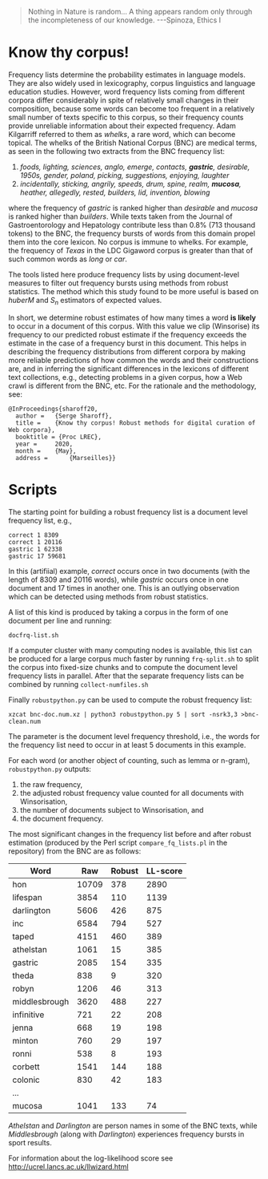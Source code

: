 > Nothing in Nature is random… A thing appears random only through the incompleteness of our knowledge. ---Spinoza, Ethics I

Know thy corpus!
================

Frequency lists determine the probability estimates in language models.  They are also widely used in lexicography, corpus linguistics and language education studies. However, word frequency lists coming from different corpora differ considerably in spite of relatively small changes in their composition, because some words can become too frequent in a relatively small number of texts specific to this corpus, so their frequency counts provide unreliable information about their expected frequency. Adam Kilgarriff referred to them as *whelks*, a rare word, which can become topical. The whelks of the British National Corpus (BNC) are medical terms, as seen in the following two extracts from the BNC frequency list:

1.  *foods, lighting, sciences, anglo, emerge, contacts, **gastric**, desirable, 1950s, gender, poland, picking, suggestions, enjoying, laughter* 
2.  *incidentally, sticking, angrily, speeds, drum, spine, realm, **mucosa**, heather, allegedly, rested, builders, lid, invention, blowing*

where the frequency of *gastric* is ranked higher than *desirable* and *mucosa* is ranked higher than *builders*.  While texts taken from the Journal of Gastroentorology and Hepatology contribute less than 0.8% (713 thousand tokens) to the BNC, the frequency bursts of words from this domain propel them into the core lexicon. No corpus is immune to whelks. For example, the frequency of *Texas* in the LDC Gigaword corpus is greater than that of such common words as *long* or *car*.

The tools listed here produce frequency lists by using document-level measures to filter out frequency bursts using methods from robust statistics. The method which this study found to be more useful is based on *huberM* and *S*<sub>*n*</sub> estimators of expected values.

In short, we determine robust estimates of how many times a word **is likely** to occur in a document of this corpus.  With this value we clip (Winsorise) its frequency to our predicted robust estimate if the frequency exceeds the estimate in the case of a frequency burst in this document.  This helps in describing the frequency distributions from different corpora by making more reliable predictions of how common the words and their constructions are, and in inferring the significant differences in the lexicons of different text collections, e.g., detecting problems in a given corpus, how a Web crawl is different from the BNC, etc. For the rationale and the methodology, see:

``` example
@InProceedings{sharoff20,
  author = 	 {Serge Sharoff},
  title = 	 {Know thy corpus! Robust methods for digital curation of Web corpora},
  booktitle = {Proc LREC},
  year = 	 2020,
  month = 	 {May},
  address = 	 {Marseilles}}
```

Scripts
=======

The starting point for building a robust frequency list is a document level frequency list, e.g.,

``` example
correct 1 8309
correct 1 20116
gastric 1 62338
gastric 17 59681
```

In this (artifiial) example, *correct* occurs once in two documents (with the length of 8309 and 20116 words), while *gastric* occurs once in one document and 17 times in another one. This is an outlying observation which can be detected using methods from robust statistics. 

A list of this kind is produced by taking a corpus in the form of one document per line and running:

`docfrq-list.sh`

If a computer cluster with many computing nodes is available, this list can be produced for a large corpus much faster by running `frq-split.sh` to split the corpus into fixed-size chunks and to compute the document level frequency lists in parallel.  After that the separate frequency lists can be combined by running `collect-numfiles.sh`

Finally `robustpython.py` can be used to compute the robust frequency list:

`xzcat bnc-doc.num.xz | python3 robustpython.py 5 | sort -nsrk3,3 >bnc-clean.num`

The parameter is the document level frequency threshold, i.e., the words for the frequency list need to occur in at least 5 documents in this example.

For each word (or another object of counting, such as lemma or n-gram), `robustpython.py` outputs: 
1. the raw frequency, 
2. the adjusted robust frequency value counted for all documents with Winsorisation, 
3. the number of documents subject to Winsorisation, and 
4. the document frequency.

The most significant changes in the frequency list before and after robust estimation (produced by the Perl script `compare_fq_lists.pl` in the repository) from the BNC are as follows:

| Word          | Raw   | Robust | LL-score |
|---------------|-------|--------|----------|
| hon           | 10709 | 378    | 2890     |
| lifespan      | 3854  | 110    | 1139     |
| darlington    | 5606  | 426    | 875      |
| inc           | 6584  | 794    | 527      |
| taped         | 4151  | 460    | 389      |
| athelstan     | 1061  | 15     | 385      |
| gastric       | 2085  | 154    | 335      |
| theda         | 838   | 9      | 320      |
| robyn         | 1206  | 46     | 313      |
| middlesbrough | 3620  | 488    | 227      |
| infinitive    | 721   | 22     | 208      |
| jenna         | 668   | 19     | 198      |
| minton        | 760   | 29     | 197      |
| ronni         | 538   | 8      | 193      |
| corbett       | 1541  | 144    | 188      |
| colonic       | 830   | 42     | 183      |
| ...           |       |        |          |
| mucosa        | 1041  | 133    | 74       |

*Athelstan* and *Darlington* are person names in some of the BNC texts, while *Middlesbrough* (along with *Darlington*) experiences frequency bursts in sport results.

For information about the log-likelihood score see  <http://ucrel.lancs.ac.uk/llwizard.html>
